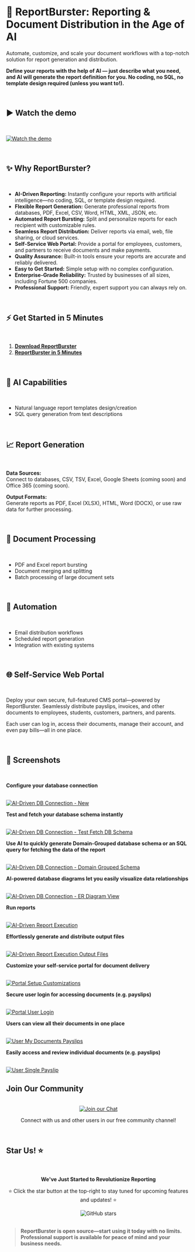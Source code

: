 # 🚀 ReportBurster: Reporting & Document Distribution in the Age of AI

Automate, customize, and scale your document workflows with a top-notch solution for report generation and distribution.

**Define your reports with the help of AI — just describe what you need, and AI will generate the report definition for you. No coding, no SQL, no template design required (unless you want to!).**

<br>

## ▶️ Watch the demo

<br>

<!-- 🎬 Demo Video: Make your README instantly engaging! -->
[![Watch the demo](https://www.reportburster.com/videos/0000-reportburster-introduction/0000-reportburster-introduction-Sadaltager-thumbnail.png)](https://www.reportburster.com)

<br>

## ✨ Why ReportBurster?

<br>

- **AI-Driven Reporting:** Instantly configure your reports with artificial intelligence—no coding, SQL, or template design required.
- **Flexible Report Generation:** Generate professional reports from databases, PDF, Excel, CSV, Word, HTML, XML, JSON, etc.
- **Automated Report Bursting:** Split and personalize reports for each recipient with customizable rules.
- **Seamless Report Distribution:** Deliver reports via email, web, file sharing, or cloud services.
- **Self-Service Web Portal:** Provide a portal for employees, customers, and partners to receive documents and make payments.
- **Quality Assurance:** Built-in tools ensure your reports are accurate and reliably delivered.
- **Easy to Get Started:** Simple setup with no complex configuration.
- **Enterprise-Grade Reliability:** Trusted by businesses of all sizes, including Fortune 500 companies.
- **Professional Support:** Friendly, expert support you can always rely on.

<br>

## ⚡ Get Started in 5 Minutes

<br>

1. <a href="https://www.reportburster.com" target="_blank"><strong>Download ReportBurster</strong></a>
2. <a href="https://www.reportburster.com/docs/quickstart" target="_blank"><strong>ReportBurster in 5 Minutes</strong></a>

<br>

## 🧠 AI Capabilities

<br>

- Natural language report templates design/creation
- SQL query generation from text descriptions

<br>

## 📈 Report Generation

<br>

**Data Sources:**  
Connect to databases, CSV, TSV, Excel, Google Sheets (coming soon) and Office 365 (coming soon).

**Output Formats:**  
Generate reports as PDF, Excel (XLSX), HTML, Word (DOCX), or use raw data for further processing.

<br>

## 📄 Document Processing

<br>

- PDF and Excel report bursting
- Document merging and splitting
- Batch processing of large document sets

<br>

## 🔄 Automation

<br>

- Email distribution workflows
- Scheduled report generation
- Integration with existing systems

<br>

## 🌐 Self-Service Web Portal

<br>

Deploy your own secure, full-featured CMS portal—powered by ReportBurster. Seamlessly distribute payslips, invoices, and other documents to employees, students, customers, partners, and parents.

Each user can log in, access their documents, manage their account, and even pay bills—all in one place.

<br>

## 📸 Screenshots

<br>

**Configure your database connection**  

<br>

<a href="https://www.reportburster.com" target="_blank">
  <img src="https://www.reportburster.com/images/docs/042_00_ai-driven-db-conn-new.png" alt="AI-Driven DB Connection - New">
</a>

<br>

**Test and fetch your database schema instantly**  

<br>

<a href="https://www.reportburster.com" target="_blank">
  <img src="https://www.reportburster.com/images/docs/042_00_ai-driven-db-conn-test-fetch-db-schema.png" alt="AI-Driven DB Connection - Test Fetch DB Schema">
</a>

<br>

**Use AI to quickly generate Domain-Grouped database schema or an SQL query for fetching the data of the report**  

<br>

<a href="https://www.reportburster.com" target="_blank">
  <img src="https://www.reportburster.com/images/docs/042_15_ai-driven-db-conn-domain-grouped-schema.png" alt="AI-Driven DB Connection - Domain Grouped Schema">
</a>

<br>

**AI-powered database diagrams let you easily visualize data relationships**  

<br>

<a href="https://www.reportburster.com" target="_blank">
  <img src="https://www.reportburster.com/images/docs/042_30_ai-driven-db-conn-er-diagram-view-in-browser.png" alt="AI-Driven DB Connection - ER Diagram View">
</a>

<br>

**Run reports**  

<br>

<a href="https://www.reportburster.com" target="_blank">
  <img src="https://www.reportburster.com/images/docs/044_10_ai-driven-report-execution.png" alt="AI-Driven Report Execution">
</a>

<br>

**Effortlessly generate and distribute output files**  

<br>

<a href="https://www.reportburster.com" target="_blank">
  <img src="https://www.reportburster.com/images/docs/044_15_ai-driven-report-execution-output-files.png" alt="AI-Driven Report Execution Output Files">
</a>

<br>

**Customize your self-service portal for document delivery**  

<br>

<a href="https://www.reportburster.com" target="_blank">
  <img src="https://www.reportburster.com/images/docs/webportal/105-ai-driven-portal-setup-customizations-payslips2portal.png" alt="Portal Setup Customizations">
</a>

<br>

**Secure user login for accessing documents (e.g. payslips)**  

<br>

<a href="https://www.reportburster.com" target="_blank">
  <img src="https://www.reportburster.com/images/docs/webportal/110-reportburster-payslips2portal-user-login.png" alt="Portal User Login">
</a>

<br>

**Users can view all their documents in one place** 

<br>

<a href="https://www.reportburster.com" target="_blank">
  <img src="https://www.reportburster.com/images/docs/webportal/000-overview-payslips2portal-user-my-documents-payslips.png" alt="User My Documents Payslips">
</a>

<br>

**Easily access and review individual documents (e.g. payslips)**

<br>

<a href="https://www.reportburster.com" target="_blank">
  <img src="https://www.reportburster.com/images/docs/webportal/002-overview-payslips2portal-user-single-payslip.png" alt="User Single Payslip">
</a>

<br>

## Join Our Community

<br>

<div align="center">
  <a href="https://chat.reportburster.com/" target="_blank">
    <img src="https://img.shields.io/badge/Join_Our-RocketChat-red?style=for-the-badge&logo=rocket.chat" alt="Join our Chat" />
  </a>
  <p>Connect with us and other users in our free community channel!</p>
</div>

<br>

## Star Us! ⭐

<br>

<div align="center">
  <p><strong>We've Just Started to Revolutionize Reporting</strong></p>
  <p>⭐ Click the star button at the top-right to stay tuned for upcoming features and updates! ⭐</p>
  <img src="https://img.shields.io/github/stars/flowkraft/reportburster?style=social" alt="GitHub stars">
</div>

<br>

> **ReportBurster is open source—start using it today with no limits. Professional support is available for peace of mind and your business needs.**